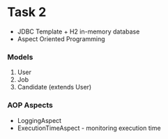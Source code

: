 # Task 2

* JDBC Template + H2 in-memory database
* Aspect Oriented Programming

### Models
1. User
2. Job
3. Candidate (extends User)

### AOP Aspects
* LoggingAspect
* ExecutionTimeAspect - monitoring execution time

